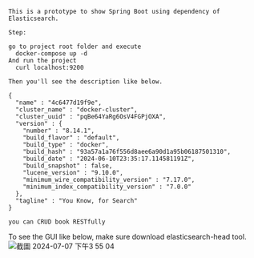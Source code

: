 ```
This is a prototype to show Spring Boot using dependency of Elasticsearch.

Step:

go to project root folder and execute
  docker-compose up -d
And run the project
  curl localhost:9200

Then you'll see the description like below.

{
  "name" : "4c6477d19f9e",
  "cluster_name" : "docker-cluster",
  "cluster_uuid" : "pqBe64YaRg6OsV4FGPjOXA",
  "version" : {
    "number" : "8.14.1",
    "build_flavor" : "default",
    "build_type" : "docker",
    "build_hash" : "93a57a1a76f556d8aee6a90d1a95b06187501310",
    "build_date" : "2024-06-10T23:35:17.114581191Z",
    "build_snapshot" : false,
    "lucene_version" : "9.10.0",
    "minimum_wire_compatibility_version" : "7.17.0",
    "minimum_index_compatibility_version" : "7.0.0"
  },
  "tagline" : "You Know, for Search"
}

you can CRUD book RESTfully
```


To see the GUI like below, make sure download elasticsearch-head tool.
![截圖 2024-07-07 下午3 55 04](https://github.com/Sparkobsecju/Ch19SpringBootUsingElasticsearchBuiltWithDocker/assets/160079818/236048f3-6d17-438f-a1b2-5c09b16be271)

